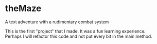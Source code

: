 # theMaze
A text adventure with a rudimentary combat system

This is the first "project" that I made.  It was a fun learning experience.  
Perhaps I will refactor this code and not put every bit in the main method.
